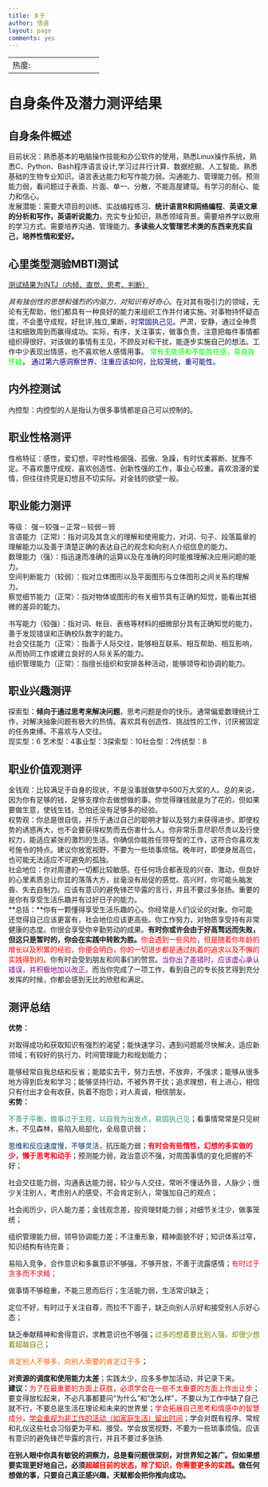 ```yaml
---
title: 关于
author: 悟道
layout: page
comments: yes
---
```

<table>
  <tr cellpadding=0><td>
    热度:
  </td><td cellpadding=0><img src='http://210.75.224.29/wordpress/wp-content/plugins/statpresscn/images/sun.gif' width=10 height=10 border=0 /></td><td cellpadding=0><img src='http://210.75.224.29/wordpress/wp-content/plugins/statpresscn/images/sun.gif' width=10 height=10 border=0 /></td><td cellpadding=0><img src='http://210.75.224.29/wordpress/wp-content/plugins/statpresscn/images/sun_dark.gif' width=10 height=10 border=0 /></td><td cellpadding=0><img src='http://210.75.224.29/wordpress/wp-content/plugins/statpresscn/images/sun_dark.gif' width=10 height=10 border=0 /></td><td cellpadding=0><img src='http://210.75.224.29/wordpress/wp-content/plugins/statpresscn/images/sun_dark.gif' width=10 height=10 border=0 /></td></tr>
</table>

# 自身条件及潜力测评结果

## 自身条件概述

目前状况：熟悉基本的电脑操作技能和办公软件的使用，熟悉Linux操作系统，熟悉C、Python、Bash程序语言设计,学习过并行计算、数据挖掘、人工智能。熟悉基础的生物专业知识。语言表达能力和写作能力弱。沟通能力、管理能力弱。预测能力弱，看问题过于表面、片面、单一、分散，不能高屋建瓴。有学习的耐心、能力和信心。  
发展潜能：需要大项目的训练、实战编程练习、**统计语言R和网络编程**、**英语文章的分析和写作，英语听说能力**，充实专业知识，熟悉领域背景。需要培养学以致用的学习方式。需要培养沟通、管理能力。**多读些人文管理艺术类的东西来充实自己，培养性情和爱好。**

## 心里类型测验MBTI测试

<span style="text-decoration: underline;">测试结果为INTJ（内倾、直觉、思考、判断）</span>

*具有独创性的思想和强烈的内驱力，对知识有好奇心*。在对其有吸引力的领域，无论有无帮助，他们都具有一种良好的能力来组织工作并付诸实施。对事物持怀疑态度，不会墨守成规，好批评,独立,果断<span style="color: #000080;">，时常固执己见</span>。严肃，安静，通过全神贯注和细致周到而赢得成功。实际，有序，关注事实，做事负责，注意把每件事情都组织得很好。对该做的事情有主见，不顾反对和干扰，能逐步实施自己的想法。工作中少表现出情感，也不喜欢他人感情用事。 <span style="color: #00ff00;">常有无能感和不能胜任感，易自我怀疑</span>。 <span style="color: #000080;">通过第六感洞察世界、注重应该如何，比较笼统，重可能性。</span>

## 内外控测试

內控型：内控型的人是指认为很多事情都是自己可以控制的。

## 职业性格测评

性格特征：感性，爱幻想，平时性格倔强、孤傲、急躁，有时优柔寡断、犹豫不定。不喜欢墨守成规，喜欢创造性、创新性强的工作，事业心较重。喜欢浪漫的爱情，但往往终究是幻想且不切实际。对金钱的欲望一般。

## 职业能力测评

等级： 强－较强－正常－较弱－弱  
言语能力（正常）：指对词及其含义的理解和使用能力，对词、句子、段落篇章的理解能力以及善于清楚正确的表达自己的观念和向别人介绍信息的能力。  
数理能力（强）：指迅速而准确的运算以及在准确的同时能推理解决应用问题的能力。  
空间判断能力（较弱）：指对立体图形以及平面图形与立体图形之间关系的理解力。  
察觉细节能力（正常）：指对物体或图形的有关细节具有正确的知觉，能看出其细微的差异的能力。

书写能力（较强）：指对词、帐目、表格等材料的细微部分具有正确知觉的能力，善于发现错误和正确校队数字的能力。  
社会交往能力（正常）：指善于人际交往，能够相互联系、相互帮助、相互影响，从而协同工作或建立良好的人际关系的能力。  
组织管理能力（正常）：指擅长组织和安排各种活动，能够领导和协调的能力。

## 职业兴趣测评

探索型：**倾向于通过思考来解决问题**，思考问题是你的快乐。通常偏爱数理统计工作，对解决抽象问题有极大的热情。喜欢具有创造性、挑战性的工作，讨厌被固定的任务束缚。不喜欢与人交往。  
现实型：6 艺术型：4事业型：3探索型：10社会型：2传统型：8

## 职业价值观测评

金钱观：比较满足于自身的现状，不是没事就做梦中500万大奖的人。总的来说，因为你有足够的钱，足够支撑你去做想做的事。你觉得赚钱就是为了花的，但如果要做生意，使钱生钱，恐怕还没有足够多的经验。  
权势观：你总是很自信，并乐于通过自己的聪明才智以及努力来获得进步。即使权势的诱惑再大，也不会要获得权势而去伤害什么人。你非常乐意尽职尽责以及行使权力，能适应紧张的激烈的生活。你确信你能胜任领导型的工作，这符合你喜欢发号施令的特点。建议你放宽视野，不要为一些琐事烦恼。晚年时，即使身居高位，也可能无法适应不可避免的孤独。  
社会地位：你对周遭的一切都比较敏感。在任何场合都表现的兴奋、激动，但良好的心里素质总让你显的落落大方，丝毫没有局促的感觉。高兴时，你可能头脑发昏、失去自制力。应该有意识的避免锋芒毕露的言行，并且不要过多张扬。重要的是你有享受生活乐趣并有过好日子的能力。  
**总括：**你有一颗懂得享受生活乐趣的心。你经常是人们议论的对象。你可能还觉得自己应该更富有，社会地位应该更高些。你工作努力，对物质享受持有非常健康的态度。你很会享受你辛勤劳动的成果。**有时你或许会由于好高骛远而失败，但这只是暂时的，你会在实践中转败为胜。**<span style="color: #ff0000;">你会遇到一些风险，但是随着你年龄的增长以及积累的经验，你便会明白，你的一切进步都是通过执着的追求以及不懈的实践得到的。</span>你有时会受到朋友和同事们的赞赏。<span style="color: #800080;">当你出了差错时，应该虚心承认错误，并积极地加以改正。</span>而当你完成了一项工作，看到自己的专长技艺得到充分发挥的时候，你都会感到无比的欣慰和满足。

## 测评总结

**优势：**

对取得成功和获取知识有强烈的渴望；能快速学习，遇到问题能尽快解决，适应新领域；有较好的执行力、时间管理能力和规划能力；

能够经常自我总结和反省；能踏实去干，努力去想，不放弃，不强求；能够从很多地方得到启发和学习；能够坚持行动，不被外界干扰；追求理想，有上进心，相信只有付出才会有收获，执着不抱怨；对人真诚，相信朋友。  
**劣势：**

<span style="color: #339966;">不善于平衡，做事过于主观，以自我为出发点，易固执己见</span>；看事情常常是只见树木，不见森林，易陷入局部化，全局意识弱；

<span style="color: #003366;">思维和反应速度慢，不够灵活</span>，抗压能力弱；**<span style="color: #f30b23;">有时会有些惰性，幻想的多实做的少，懒于思考和动手</span>**；预测能力弱，政治意识不强，对周围事情的变化把握的不好；

社会交往能力弱，沟通表达能力弱，较少与人交往，常听不懂话外音，人脉少；很少关注别人，考虑别人的感受，不会肯定别人，常强加自己的观点；

社会阅历少，识人能力差；金钱观念差，投资理财能力弱；对细节关注少，做事笼统；

组织管理能力弱，领导协调能力差；不注重形象，精神面貌不好；知识体系过窄，知识结构有待完善；

易陷入竞争，合作意识和多赢意识不够强，不够开放，不善于流露感情；<span style="color: #f30b23;">有时过于贪多而不求精；</span>

做事情不够稳重，不能三思而后行；生活能力弱，生活常识缺乏；

定位不好，有时过于关注自尊，而拉不下面子，缺乏向别人示好和接受别人示好心态；

缺乏奉献精神和舍得意识，求教意识也不够强；<span style="color: #808000;">过多的想着要比别人强，却很少想着超越自己</span>；

<span style="color: #ff6600;">肯定别人不够多，向别人索要的肯定过于多</span>；

**对资源的调度和使用能力太差**；实践太少，应多多参加活动，并记录下来。  
**建议：**<span style="color: #ff0000;">为了在最重要的方面上获胜，必须学会在一些不太重要的方面上作出让步</span>；要变得放松起来，不必凡事都要问“为什么”和“怎么样”，不要以为工作中缺了自己就不行，不要总是生活在理论和未来的世界里；<span style="color: #ff0000;">学会拓展自己思考和情感中的智慧成分</span>，<span style="text-decoration: underline;"><span style="color: #ff0000;">学会重视为非工作的活动（如家庭生活）留出时间</span></span>；学会对既有程序、常规和礼仪这些社会习俗更为平和、接受。学会放宽视野，不要为一些琐事烦恼。应该有意识的避免锋芒毕露的言行，并且不要过多张扬.

**在别人眼中你具有敏锐的洞察力，总是看问题很深刻，对世界知之甚广。但如果想要实现更好地自己，必须<span style="color: #ff0000;">超越目前的状态，除了知识，你需要更多的实践</span>。做任何想做的事，只要自己真正感兴趣，天赋都会把你推向成功。**
